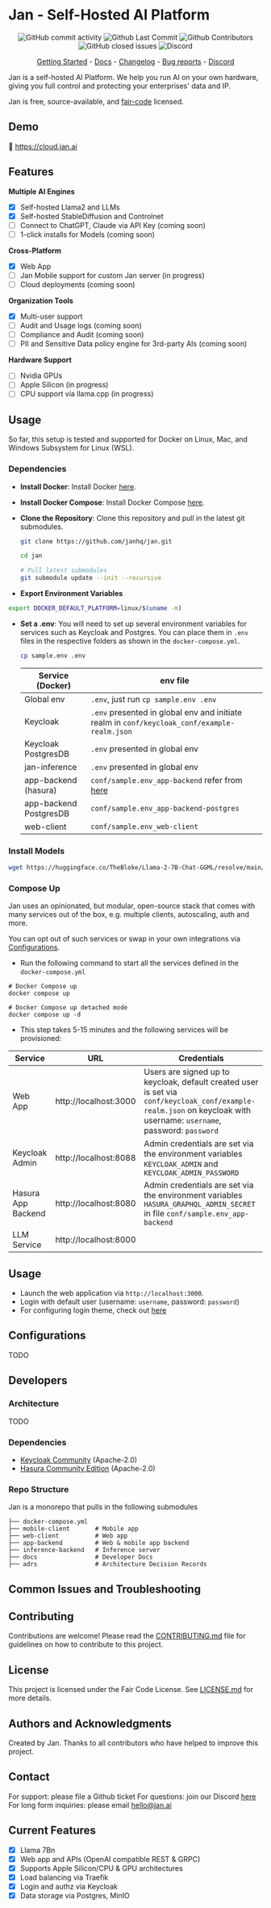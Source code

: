 # Jan - Self-Hosted AI Platform

<p align="center">
  <!-- ALL-CONTRIBUTORS-BADGE:START - Do not remove or modify this section -->
  <img alt="GitHub commit activity" src="https://img.shields.io/github/commit-activity/m/janhq/jan"/>
  <img alt="Github Last Commit" src="https://img.shields.io/github/last-commit/janhq/jan"/>
  <img alt="Github Contributors" src="https://img.shields.io/github/contributors/janhq/jan"/>
  <img alt="GitHub closed issues" src="https://img.shields.io/github/issues-closed/janhq/jan"/>
  <img alt="Discord" src="https://img.shields.io/discord/1107178041848909847?label=discord"/>
</p>

<p align="center">
  <a href="https://docs.jan.ai/">Getting Started</a> - <a href="https://docs.jan.ai">Docs</a> 
  - <a href="https://docs.jan.ai/changelog/">Changelog</a> - <a href="https://github.com/janhq/jan/issues">Bug reports</a> - <a href="https://discord.gg/AsJ8krTT3N">Discord</a>
</p>

Jan is a self-hosted AI Platform. We help you run AI on your own hardware, giving you full control and protecting your enterprises' data and IP. 

Jan is free, source-available, and [fair-code](https://faircode.io/) licensed.

## Demo

👋 https://cloud.jan.ai

## Features

**Multiple AI Engines**
- [x] Self-hosted Llama2 and LLMs 
- [x] Self-hosted StableDiffusion and Controlnet
- [ ] Connect to ChatGPT, Claude via API Key (coming soon)
- [ ] 1-click installs for Models (coming soon)

**Cross-Platform**
- [x] Web App
- [ ] Jan Mobile support for custom Jan server (in progress)
- [ ] Cloud deployments (coming soon)

**Organization Tools**
- [x] Multi-user support 
- [ ] Audit and Usage logs (coming soon)
- [ ] Compliance and Audit (coming soon)
- [ ] PII and Sensitive Data policy engine for 3rd-party AIs (coming soon)

**Hardware Support**

- [ ] Nvidia GPUs 
- [ ] Apple Silicon (in progress)
- [ ] CPU support via llama.cpp (in progress)

## Usage

So far, this setup is tested and supported for Docker on Linux, Mac, and Windows Subsystem for Linux (WSL).

### Dependencies

- **Install Docker**: Install Docker [here](https://docs.docker.com/get-docker/).

- **Install Docker Compose**: Install Docker Compose [here](https://docs.docker.com/compose/install/).

- **Clone the Repository**: Clone this repository and pull in the latest git submodules.

  ```bash
  git clone https://github.com/janhq/jan.git

  cd jan

  # Pull latest submodules
  git submodule update --init --recursive
  ```

- **Export Environment Variables**
```sh
export DOCKER_DEFAULT_PLATFORM=linux/$(uname -m)
```

- **Set a .env**: You will need to set up several environment variables for services such as Keycloak and Postgres. You can place them in `.env` files in the respective folders as shown in the `docker-compose.yml`.

  ```bash
  cp sample.env .env
  ```

  | Service (Docker)       | env file                                                                                                                        |
  | ---------------------- | ------------------------------------------------------------------------------------------------------------------------------- |
  | Global env             | `.env`, just run `cp sample.env .env`                                                                                           |
  | Keycloak               | `.env` presented in global env and initiate realm in `conf/keycloak_conf/example-realm.json`                                    |
  | Keycloak PostgresDB    | `.env` presented in global env                                                                                                  |
  | jan-inference          | `.env` presented in global env                                                                                                  |
  | app-backend (hasura)   | `conf/sample.env_app-backend` refer from [here](https://hasura.io/docs/latest/deployment/graphql-engine-flags/config-examples/) |
  | app-backend PostgresDB | `conf/sample.env_app-backend-postgres`                                                                                          |
  | web-client             | `conf/sample.env_web-client`                                                                                                    |

### Install Models
```sh
wget https://huggingface.co/TheBloke/Llama-2-7B-Chat-GGML/resolve/main/llama-2-7b-chat.ggmlv3.q4_1.bin -P jan-inference/llm/models
```

### Compose Up

Jan uses an opinionated, but modular, open-source stack that comes with many services out of the box, e.g. multiple clients, autoscaling, auth and more.

You can opt out of such services or swap in your own integrations via [Configurations](#configurations).

- Run the following command to start all the services defined in the `docker-compose.yml`

```shell
# Docker Compose up
docker compose up

# Docker Compose up detached mode
docker compose up -d
```

- This step takes 5-15 minutes and the following services will be provisioned:

| Service     | URL                   | Credentials                                                                                                                                                           |
| -------------------- | --------------------- | -------------------------------------------------------------------------------------------------------------------------------------------------------------------- |
| Web App           | http://localhost:3000 | Users are signed up to keycloak, default created user is set via `conf/keycloak_conf/example-realm.json` on keycloak with username: `username`, password: `password` |
| Keycloak Admin             | http://localhost:8088 | Admin credentials are set via the environment variables `KEYCLOAK_ADMIN` and `KEYCLOAK_ADMIN_PASSWORD`                                                               |
| Hasura App Backend | http://localhost:8080 | Admin credentials are set via the environment variables `HASURA_GRAPHQL_ADMIN_SECRET` in file `conf/sample.env_app-backend`                                          |
| LLM Service          | http://localhost:8000 |                                                                                                                                                                                                                                                                                          |

## Usage

- Launch the web application via `http://localhost:3000`.
- Login with default user (username: `username`, password: `password`)
- For configuring login theme, check out [here](KC.md)

## Configurations

TODO

## Developers

### Architecture

TODO

### Dependencies

- [Keycloak Community](https://github.com/keycloak/keycloak) (Apache-2.0)
- [Hasura Community Edition](https://github.com/hasura/graphql-engine) (Apache-2.0)

### Repo Structure

Jan is a monorepo that pulls in the following submodules

```shell
├── docker-compose.yml
├── mobile-client       # Mobile app
├── web-client          # Web app
├── app-backend         # Web & mobile app backend
├── inference-backend   # Inference server
├── docs                # Developer Docs
├── adrs                # Architecture Decision Records
```

## Common Issues and Troubleshooting

## Contributing

Contributions are welcome! Please read the [CONTRIBUTING.md](CONTRIBUTING.md) file for guidelines on how to contribute to this project.

## License

This project is licensed under the Fair Code License. See [LICENSE.md](LICENSE.md) for more details.

## Authors and Acknowledgments

Created by Jan. Thanks to all contributors who have helped to improve this project.

## Contact

For support: please file a Github ticket
For questions: join our Discord [here](https://discord.gg/FTk2MvZwJH)
For long form inquiries: please email hello@jan.ai


## Current Features
- [x] Llama 7Bn
- [x] Web app and APIs (OpenAI compatible REST & GRPC)
- [x] Supports Apple Silicon/CPU & GPU architectures
- [x] Load balancing via Traefik
- [x] Login and authz via Keycloak
- [x] Data storage via Postgres, MinIO
